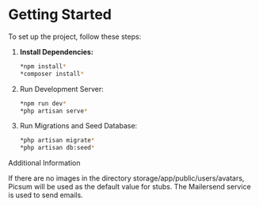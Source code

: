 # Getting Started

To set up the project, follow these steps:

1. **Install Dependencies:**
   ```bash
   *npm install*
   *composer install*
   
2. Run Development Server:
   ```bash
   *npm run dev*
   *php artisan serve*
   
3. Run Migrations and Seed Database:
   ```bash
   *php artisan migrate*
   *php artisan db:seed*

Additional Information

If there are no images in the directory storage/app/public/users/avatars, Picsum will be used as the default value for stubs.
The Mailersend service is used to send emails.
